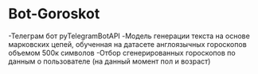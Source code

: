 # Bot-Goroskot

-Телеграм бот pyTelegramBotAPI
-Модель генерации текста на основе марковских цепей, обученная на датасете англоязычных гороскопов объемом 500к символов
-Отбор сгенерированных гороскопов по данным о пользователе (на данный момент пол и возраст)


